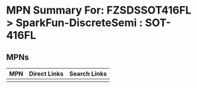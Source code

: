 



# MPN Summary For: FZSDSSOT416FL > SparkFun-DiscreteSemi : SOT-416FL

## MPNs
  

|MPN|Direct Links|Search Links|
| :--- | :--- | :--- |
||||

